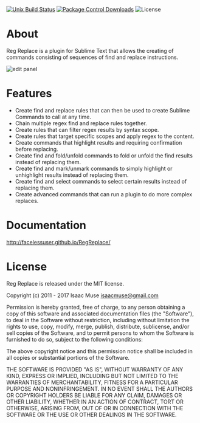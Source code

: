 [![Unix Build Status][travis-image]][travis-link]
[![Package Control Downloads][pc-image]][pc-link]
![License][license-image]
# About

Reg Replace is a plugin for Sublime Text that allows the creating of commands consisting of sequences of find and replace instructions.

![edit panel](https://dl.dropboxusercontent.com/u/342698/RegReplace/edit_panel.png)

# Features

- Create find and replace rules that can then be used to create Sublime Commands to call at any time.
- Chain multiple regex find and replace rules together.
- Create rules that can filter regex results by syntax scope.
- Create rules that target specific scopes and apply regex to the content.
- Create commands that highlight results and requiring confirmation before replacing.
- Create find and fold/unfold commands to fold or unfold the find results instead of replacing them.
- Create find and mark/unmark commands to simply highlight or unhighlight results instead of replacing them.
- Create find and select commands to select certain results instead of replacing them.
- Create advanced commands that can run a plugin to do more complex replaces.

# Documentation

http://facelessuser.github.io/RegReplace/

# License

Reg Replace is released under the MIT license.

Copyright (c) 2011 - 2017 Isaac Muse <isaacmuse@gmail.com>

Permission is hereby granted, free of charge, to any person obtaining a copy of this software and associated documentation files (the "Software"), to deal in the Software without restriction, including without limitation the rights to use, copy, modify, merge, publish, distribute, sublicense, and/or sell copies of the Software, and to permit persons to whom the Software is furnished to do so, subject to the following conditions:

The above copyright notice and this permission notice shall be included in all copies or substantial portions of the Software.

THE SOFTWARE IS PROVIDED "AS IS", WITHOUT WARRANTY OF ANY KIND, EXPRESS OR IMPLIED, INCLUDING BUT NOT LIMITED TO THE WARRANTIES OF MERCHANTABILITY, FITNESS FOR A PARTICULAR PURPOSE AND NONINFRINGEMENT. IN NO EVENT SHALL THE AUTHORS OR COPYRIGHT HOLDERS BE LIABLE FOR ANY CLAIM, DAMAGES OR OTHER LIABILITY, WHETHER IN AN ACTION OF CONTRACT, TORT OR OTHERWISE, ARISING FROM, OUT OF OR IN CONNECTION WITH THE SOFTWARE OR THE USE OR OTHER DEALINGS IN THE SOFTWARE.

[travis-image]: https://img.shields.io/travis/facelessuser/RegReplace/master.svg
[travis-link]: https://travis-ci.org/facelessuser/RegReplace
[pc-image]: https://img.shields.io/packagecontrol/dt/RegReplace.svg
[pc-link]: https://packagecontrol.io/packages/RegReplace
[license-image]: https://img.shields.io/badge/license-MIT-blue.svg
